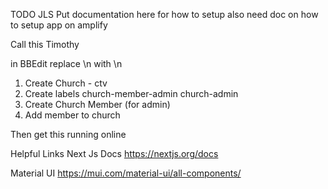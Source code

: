 TODO JLS
Put documentation here for how to setup
also need doc on how to setup app on amplify

Call this Timothy

in BBEdit replace \\n with \n

1. Create Church - ctv
2. Create labels church-member-admin  church-admin
3. Create Church Member (for admin)
4. Add member to church

Then get this running online

Helpful Links
Next Js Docs
https://nextjs.org/docs

Material UI
https://mui.com/material-ui/all-components/